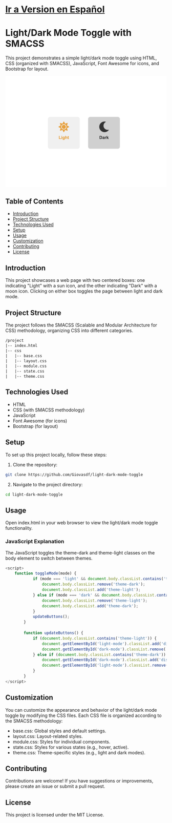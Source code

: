 # [Ir a Version en Español](readme_es.md)

# Light/Dark Mode Toggle with SMACSS
This project demonstrates a simple light/dark mode toggle using HTML, CSS (organized with SMACSS), JavaScript, Font Awesome for icons, and Bootstrap for layout.


![Screenshot Toggle](ImagenRepo.png)


## Table of Contents
- [Introduction](#introduction)
- [Project Structure](#project-structure)
- [Technologies Used](#technologies-used)
- [Setup](#setup)
- [Usage](#usage)
- [Customization](#customization)
- [Contributing](#contributing)
- [License](#license)

## Introduction
This project showcases a web page with two centered boxes: one indicating "Light" with a sun icon, and the other indicating "Dark" with a moon icon. Clicking on either box toggles the page between light and dark mode.

## Project Structure
The project follows the SMACSS (Scalable and Modular Architecture for CSS) methodology, organizing CSS into different categories.

```
/project
|-- index.html
|-- css
|   |-- base.css
|   |-- layout.css
|   |-- module.css
|   |-- state.css
|   |-- theme.css
```
## Technologies Used
- HTML
- CSS (with SMACSS methodology)
- JavaScript
- Font Awesome (for icons)
- Bootstrap (for layout)

## Setup
To set up this project locally, follow these steps:

1. Clone the repository:
```sh
git clone https://github.com/Giovasdf/light-dark-mode-toggle
```
2. Navigate to the project directory:
```sh
cd light-dark-mode-toggle
```
## Usage
Open index.html in your web browser to view the light/dark mode toggle functionality.

### JavaScript Explanation
The JavaScript toggles the theme-dark and theme-light classes on the body element to switch between themes.

``` javascript
<script>
    function toggleMode(mode) {
            if (mode === 'light' && document.body.classList.contains('theme-dark')) {
                document.body.classList.remove('theme-dark');
                document.body.classList.add('theme-light');
            } else if (mode === 'dark' && document.body.classList.contains('theme-light')) {
                document.body.classList.remove('theme-light');
                document.body.classList.add('theme-dark');
            }
            updateButtons();
        }

        function updateButtons() {
            if (document.body.classList.contains('theme-light')) {
                document.getElementById('light-mode').classList.add('disabled');
                document.getElementById('dark-mode').classList.remove('disabled');
            } else if (document.body.classList.contains('theme-dark')) {
                document.getElementById('dark-mode').classList.add('disabled');
                document.getElementById('light-mode').classList.remove('disabled');
            }
        }
</script>
```
## Customization
You can customize the appearance and behavior of the light/dark mode toggle by modifying the CSS files. Each CSS file is organized according to the SMACSS methodology:

- base.css: Global styles and default settings.
- layout.css: Layout-related styles.
- module.css: Styles for individual components.
- state.css: Styles for various states (e.g., hover, active).
- theme.css: Theme-specific styles (e.g., light and dark modes).

## Contributing
Contributions are welcome! If you have suggestions or improvements, please create an issue or submit a pull request.

## License
This project is licensed under the MIT License. 